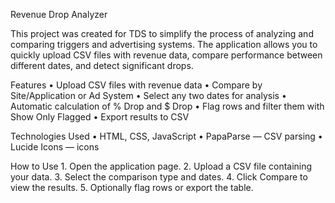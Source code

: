 Revenue Drop Analyzer

This project was created for TDS to simplify the process of analyzing and comparing triggers and advertising systems.
The application allows you to quickly upload CSV files with revenue data, compare performance between different dates, and detect significant drops.

Features
	•	Upload CSV files with revenue data
	•	Compare by Site/Application or Ad System
	•	Select any two dates for analysis
	•	Automatic calculation of % Drop and $ Drop
	•	Flag rows and filter them with Show Only Flagged
	•	Export results to CSV

Technologies Used
	•	HTML, CSS, JavaScript
	•	PapaParse — CSV parsing
	•	Lucide Icons — icons

How to Use
	1.	Open the application page.
	2.	Upload a CSV file containing your data.
	3.	Select the comparison type and dates.
	4.	Click Compare to view the results.
	5.	Optionally flag rows or export the table.
